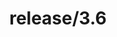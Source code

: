 ---
title: "release/3.6"
description: >
  release/3.6 CHANGELOG 汇总，最近发布版本: v3.6.15 , 时间: 2021-05-08
weight: -36
---
